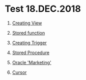 # Test 18.DEC.2018

1. [Creating View](https://github.com/ef10007/Test/blob/master/Creating_View.sql)

2. [Stored function]()

3. [Creating Trigger]()

4. [Stored Procedure]()

5. [Oracle 'Marketing']()

6. [Cursor]()
